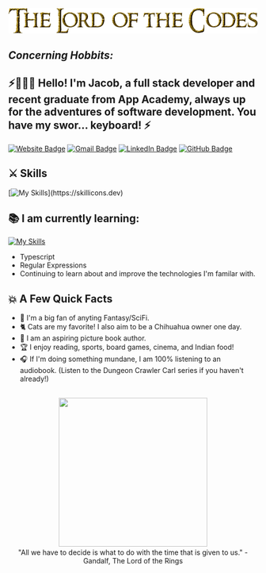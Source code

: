 ![Golden Text](images/LordoftheCodes.png)

## *Concerning Hobbits:*
<h2>⚡🧙🏼‍♂️ Hello! I'm Jacob, a full stack developer and recent graduate from App Academy, always up for the adventures of software development. You have my swor... keyboard! ⚡</a></h2>


<p>
  <a href="https://stodtmeister.github.io" target="_blank"><img src="https://img.shields.io/badge/Portfolio-%3055.svg?style=for-the-badge&logo=firefox&logoColor=#FF7139" alt="Website Badge"></a>
  <a href="mailto:stodtmeister@gmail.com" target="_blank"><img src="https://img.shields.io/badge/Gmail-D14836?style=for-the-badge&logo=gmail&logoColor=white" alt="Gmail Badge"></a>
  <a href="https://www.linkedin.com/in/jacob-stodtmeister-b7b92a11b/" target="_blank"><img src="https://img.shields.io/badge/LinkedIn-0077B5?style=for-the-badge&logo=linkedin&logoColor=white" alt="LinkedIn Badge"></a>
  <a href="https://github.com/Stodtmeister" target="_blank"><img src="https://img.shields.io/github/followers/stodtmeister?label=Follow&style=for-the-badge&logo=github&logoColor=white&color=red" alt="GitHub Badge"></a>
</p>


## ⚔️ Skills
[![My Skills](https://skillicons.dev/icons?i=js,python,html,css,react,redux,express,flask,sequelize,mysql,sqlite,nodejs,npm,git,github,)](https://skillicons.dev)

## 📚 I am currently learning:
[![My Skills](https://skillicons.dev/icons?i=typescript,regex)](https://skillicons.dev)
<ul>
<li>Typescript</li>
<li>Regular Expressions</li>
<li>Continuing to learn about and improve the technologies I'm familar with.</li>
</ul>

## 💥 A Few Quick Facts
<ul>
<li>🏰 I'm a big fan of anyting Fantasy/SciFi.</li>
<li>🐈 Cats are my favorite! I also aim to be a Chihuahua owner one day. </li>
<li>🌠 I am an aspiring picture book author.</li>
<li>🏆 I enjoy reading, sports, board games, cinema, and Indian food!</li>
<li>🎧 If I'm doing something mundane, I am 100% listening to an audiobook. (Listen to the Dungeon Crawler Carl series if you haven't already!)</li>
</ul>

##

<p align="center">
<img src="https://media.giphy.com/media/v1.Y2lkPTc5MGI3NjExbDM1cXhoMndiMmw1YzNsd2toNXNqMG1ueXFlNGVsbHc5andoaXlkZiZlcD12MV9pbnRlcm5hbF9naWZfYnlfaWQmY3Q9Zw/fBq4IBhQkC69ancGiJ/giphy.gif" width="300" height="300">
<br>
"All we have to decide is what to do with the time that is given to us." -Gandalf, The Lord of the Rings
</p>
